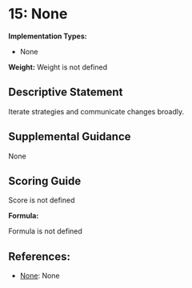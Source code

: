 # 15: None

**Implementation Types:**

- None

**Weight:** Weight is not defined

## Descriptive Statement

Iterate strategies and communicate changes broadly.

## Supplemental Guidance

None

## Scoring Guide

Score is not defined

**Formula:**

Formula is not defined

## References:

- [None](None): None
